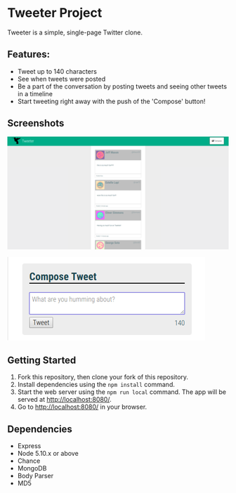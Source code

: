 # Tweeter Project

Tweeter is a simple, single-page Twitter clone.

## Features:
- Tweet up to 140 characters
- See when tweets were posted
- Be a part of the conversation by posting tweets and seeing other tweets in a timeline
- Start tweeting right away with the push of the 'Compose' button!

## Screenshots
!["Screenshot of the Tweeter layout"](https://github.com/amilford87/tweeter/blob/master/docs/tweeter-layout.png?raw=true)

!["Compose your own tweets!"](https://github.com/amilford87/tweeter/blob/master/docs/tweeter-compose-tweet.png?raw=true)

## Getting Started

1. Fork this repository, then clone your fork of this repository.
2. Install dependencies using the `npm install` command.
3. Start the web server using the `npm run local` command. The app will be served at <http://localhost:8080/>.
4. Go to <http://localhost:8080/> in your browser.

## Dependencies

- Express
- Node 5.10.x or above
- Chance
- MongoDB
- Body Parser
- MD5
